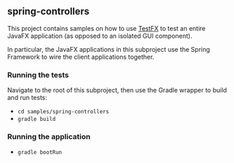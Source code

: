 ## spring-controllers

This project contains samples on how to use [TestFX](https://github.com/TestFX/TestFX)
to test an entire JavaFX application (as opposed to an isolated GUI component).

In particular, the JavaFX applications in this subproject use
the Spring Framework to wire the client applications together.

### Running the tests

Navigate to the root of this subproject,
then use the Gradle wrapper to build and run tests:

- `cd samples/spring-controllers`
- `gradle build`

### Running the application

- `gradle bootRun`
